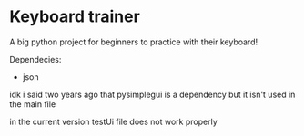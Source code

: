 # Keyboard trainer
A big python project for beginners to practice with their keyboard!

Dependecies: 
- json

idk i said two years ago that pysimplegui is a dependency but it isn't used in the main file

in the current version testUi file does not work properly
